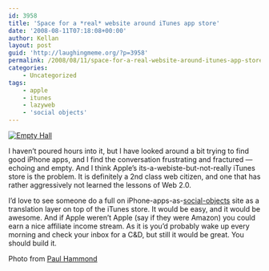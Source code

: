 ```yaml
---
id: 3958
title: 'Space for a *real* website around iTunes app store'
date: '2008-08-11T07:18:08+00:00'
author: Kellan
layout: post
guid: 'http://laughingmeme.org/?p=3958'
permalink: /2008/08/11/space-for-a-real-website-around-itunes-app-store/
categories:
    - Uncategorized
tags:
    - apple
    - itunes
    - lazyweb
    - 'social objects'
---
```


[![Empty Hall](http://farm1.static.flickr.com/73/168606880_63c0e90820.jpg)](http://www.flickr.com/photos/paulhammond/168606880/ "Empty Hall by Paul Hammond, on Flickr")

I haven’t poured hours into it, but I have looked around a bit trying to find good iPhone apps, and I find the conversation frustrating and fractured — echoing and empty. And I think Apple’s its-a-webiste-but-not-really iTunes store is the problem. It is definitely a 2nd class web citizen, and one that has rather aggressively not learned the lessons of Web 2.0.

I’d love to see someone do a full on iPhone-apps-as-[social-objects](http://www.adaptivepath.com/blog/2008/03/27/conversation-with-matt-jones-co-founderdesigner-dopplr/) site as a translation layer on top of the iTunes store. It would be easy, and it would be awesome. And if Apple weren’t Apple (say if they were Amazon) you could earn a nice affiliate income stream. As it is you’d probably wake up every morning and check your inbox for a C&amp;D, but still it would be great. You should build it.

Photo from [Paul Hammond](http://flickr.com/photos/paulhammond/)
